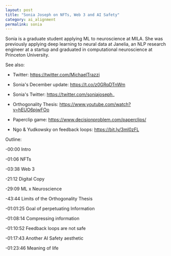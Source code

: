 ```yaml
---
layout: post
title: "Sonia Joseph on NFTs, Web 3 and AI Safety"
category: ai_alignment
permalink: sonia
---
```


Sonia is a graduate student applying ML to neuroscience at MILA. She was previously applying deep learning to neural data at Janelia, an NLP research engineer at a startup and graduated in computational neuroscience at Princeton University.

See also:
- Twitter: https://twitter.com/MichaelTrazzi

- Sonia's December update: https://t.co/z0GRqDTnWm

- Sonia's Twitter: https://twitter.com/soniajoseph_

- Orthogonality Thesis: https://www.youtube.com/watch?v=hEUO6pjwFOo

- Paperclip game: https://www.decisionproblem.com/paperclips/

- Ngo & Yudkowsky on feedback loops: https://bit.ly/3ml0zFL

Outline:

-00:00 Intro

-01:06 NFTs

-03:38 Web 3

-21:12 Digital Copy

-29:09 ML x Neuroscience

-43:44 Limits of the Orthogonality Thesis

-01:01:25 Goal of perpetuating Information

-01:08:14 Compressing information

-01:10:52 Feedback loops are not safe

-01:17:43 Another AI Safety aesthetic

-01:23:46 Meaning of life